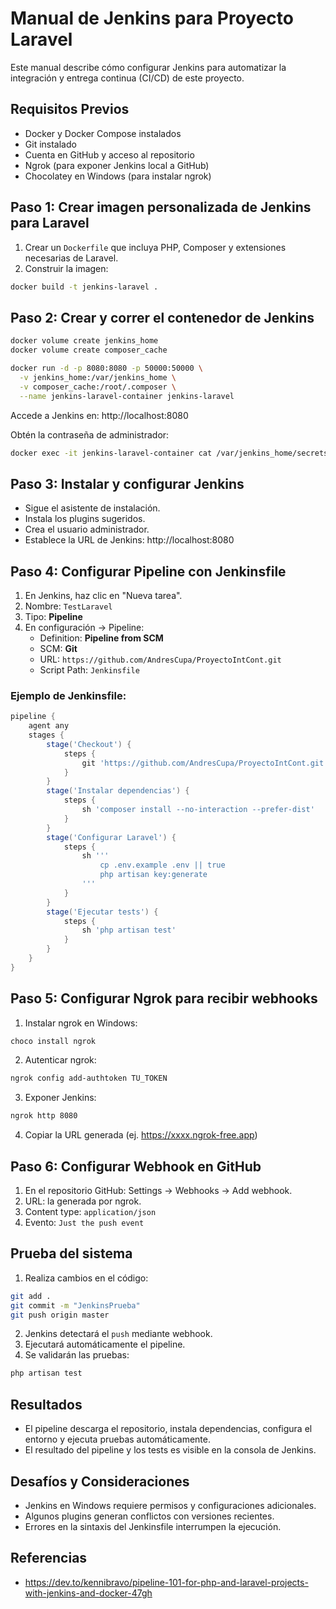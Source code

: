 # Manual de Jenkins para Proyecto Laravel

Este manual describe cómo configurar Jenkins para automatizar la integración y entrega continua (CI/CD) de este proyecto.

## Requisitos Previos

- Docker y Docker Compose instalados
- Git instalado
- Cuenta en GitHub y acceso al repositorio
- Ngrok (para exponer Jenkins local a GitHub)
- Chocolatey en Windows (para instalar ngrok)

## Paso 1: Crear imagen personalizada de Jenkins para Laravel

1. Crear un `Dockerfile` que incluya PHP, Composer y extensiones necesarias de Laravel.
2. Construir la imagen:

```bash
docker build -t jenkins-laravel .
```

## Paso 2: Crear y correr el contenedor de Jenkins

```bash
docker volume create jenkins_home
docker volume create composer_cache

docker run -d -p 8080:8080 -p 50000:50000 \
  -v jenkins_home:/var/jenkins_home \
  -v composer_cache:/root/.composer \
  --name jenkins-laravel-container jenkins-laravel
```

Accede a Jenkins en: http://localhost:8080

Obtén la contraseña de administrador:

```bash
docker exec -it jenkins-laravel-container cat /var/jenkins_home/secrets/initialAdminPassword
```

## Paso 3: Instalar y configurar Jenkins

- Sigue el asistente de instalación.
- Instala los plugins sugeridos.
- Crea el usuario administrador.
- Establece la URL de Jenkins: http://localhost:8080

## Paso 4: Configurar Pipeline con Jenkinsfile

1. En Jenkins, haz clic en "Nueva tarea".
2. Nombre: `TestLaravel`
3. Tipo: **Pipeline**
4. En configuración → Pipeline:
   - Definition: **Pipeline from SCM**
   - SCM: **Git**
   - URL: `https://github.com/AndresCupa/ProyectoIntCont.git`
   - Script Path: `Jenkinsfile`

### Ejemplo de Jenkinsfile:

```groovy
pipeline {
    agent any
    stages {
        stage('Checkout') {
            steps {
                git 'https://github.com/AndresCupa/ProyectoIntCont.git'
            }
        }
        stage('Instalar dependencias') {
            steps {
                sh 'composer install --no-interaction --prefer-dist'
            }
        }
        stage('Configurar Laravel') {
            steps {
                sh '''
                    cp .env.example .env || true
                    php artisan key:generate
                '''
            }
        }
        stage('Ejecutar tests') {
            steps {
                sh 'php artisan test'
            }
        }
    }
}
```

## Paso 5: Configurar Ngrok para recibir webhooks

1. Instalar ngrok en Windows:

```bash
choco install ngrok
```

2. Autenticar ngrok:

```bash
ngrok config add-authtoken TU_TOKEN
```

3. Exponer Jenkins:

```bash
ngrok http 8080
```

4. Copiar la URL generada (ej. https://xxxx.ngrok-free.app)

## Paso 6: Configurar Webhook en GitHub

1. En el repositorio GitHub: Settings → Webhooks → Add webhook.
2. URL: la generada por ngrok.
3. Content type: `application/json`
4. Evento: `Just the push event`

## Prueba del sistema

1. Realiza cambios en el código:

```bash
git add .
git commit -m "JenkinsPrueba"
git push origin master
```

2. Jenkins detectará el `push` mediante webhook.
3. Ejecutará automáticamente el pipeline.
4. Se validarán las pruebas:

```bash
php artisan test
```

## Resultados

- El pipeline descarga el repositorio, instala dependencias, configura el entorno y ejecuta pruebas automáticamente.
- El resultado del pipeline y los tests es visible en la consola de Jenkins.

## Desafíos y Consideraciones

- Jenkins en Windows requiere permisos y configuraciones adicionales.
- Algunos plugins generan conflictos con versiones recientes.
- Errores en la sintaxis del Jenkinsfile interrumpen la ejecución.

## Referencias

- https://dev.to/kennibravo/pipeline-101-for-php-and-laravel-projects-with-jenkins-and-docker-47gh

